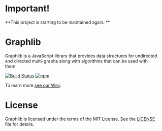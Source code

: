 
# Important!

**This project is starting to be maintained again. **


# Graphlib

Graphlib is a JavaScript library that provides data structures for undirected
and directed multi-graphs along with algorithms that can be used with them.

[![Build Status](https://github.com/dagrejs/graphlib/workflows/Build%20Status/badge.svg?branch=master)](https://github.com/dagrejs/graphlib/actions?query=workflow%3A%22Build+Status%22)
[![npm](https://img.shields.io/npm/v/graphlib.svg)](https://www.npmjs.com/package/graphlib)

To learn more [see our Wiki](https://github.com/cpettitt/graphlib/wiki).

# License

Graphlib is licensed under the terms of the MIT License. See the
[LICENSE](LICENSE) file
for details.

[npm package manager]: http://npmjs.org/
